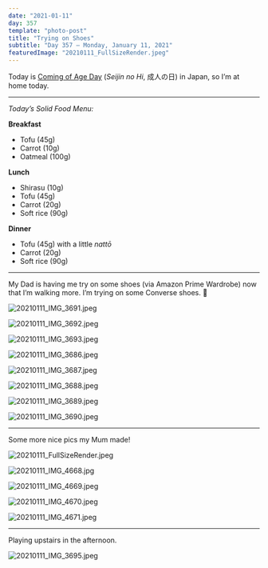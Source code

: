 ```yaml
---
date: "2021-01-11"
day: 357
template: "photo-post"
title: "Trying on Shoes"
subtitle: "Day 357 – Monday, January 11, 2021"
featuredImage: "20210111_FullSizeRender.jpeg"
---
```


Today is <a href="https://en.wikipedia.org/wiki/Coming_of_Age_Day">Coming of Age Day</a> (_Seijin no Hi_, 成人の日) in Japan, so I’m at home today.

<hr />

_Today’s Solid Food Menu:_

**Breakfast**

- Tofu (45g)
- Carrot (10g)
- Oatmeal (100g)

**Lunch**

- Shirasu (10g)
- Tofu (45g)
- Carrot (20g)
- Soft rice (90g)

**Dinner**

- Tofu (45g) with a little _nattō_
- Carrot (20g)
- Soft rice (90g)

<hr />

My Dad is having me try on some shoes (via Amazon Prime Wardrobe) now that I’m walking more. I’m trying on some Converse shoes. 👟

![20210111_IMG_3691.jpeg](20210111_IMG_3691.jpeg)

![20210111_IMG_3692.jpeg](20210111_IMG_3692.jpeg)

![20210111_IMG_3693.jpeg](20210111_IMG_3693.jpeg)

![20210111_IMG_3686.jpeg](20210111_IMG_3686.jpeg)

![20210111_IMG_3687.jpeg](20210111_IMG_3687.jpeg)

![20210111_IMG_3688.jpeg](20210111_IMG_3688.jpeg)

![20210111_IMG_3689.jpeg](20210111_IMG_3689.jpeg)

![20210111_IMG_3690.jpeg](20210111_IMG_3690.jpeg)

<hr />

Some more nice pics my Mum made!

![20210111_FullSizeRender.jpeg](20210111_FullSizeRender.jpeg)

![20210111_IMG_4668.jpg](20210111_IMG_4668.jpg)

![20210111_IMG_4669.jpeg](20210111_IMG_4669.jpeg)

![20210111_IMG_4670.jpeg](20210111_IMG_4670.jpeg)

![20210111_IMG_4671.jpeg](20210111_IMG_4671.jpeg)

<hr />

Playing upstairs in the afternoon.

![20210111_IMG_3695.jpeg](20210111_IMG_3695.jpeg)
